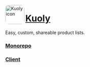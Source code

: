<img src="https://pbs.twimg.com/media/FGSSACWXEAcy0Qy?format=jpg&name=small" align="left"
     alt="Kuoly icon" width="60" style="border-radius: 10px;" height="60">

# [Kuoly](https://www.kuoly.com/)

Easy, custom, shareable
product lists.

### [Monorepo](https://github.com/CakeCrusher/kuoly)
### [Client](https://github.com/CakeCrusher/kuoly-client)
